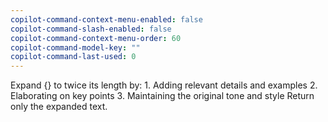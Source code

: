```yaml
---
copilot-command-context-menu-enabled: false
copilot-command-slash-enabled: false
copilot-command-context-menu-order: 60
copilot-command-model-key: ""
copilot-command-last-used: 0
---
```

Expand {} to twice its length by:
    1. Adding relevant details and examples
    2. Elaborating on key points
    3. Maintaining the original tone and style
    Return only the expanded text.